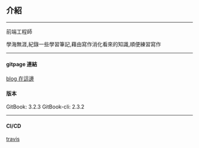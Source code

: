 ## 介紹

---

前端工程師

學海無涯,紀錄一些學習筆記,藉由寫作消化看來的知識,順便練習寫作

---

#### gitpage 連結

[blog 在這邊](https://nigel-wei-zhe.github.io/blog_v2/)

#### 版本

GitBook: 3.2.3
GitBook-cli: 2.3.2

---

#### CI/CD

[travis](https://travis-ci.com/github/Nigel-wei-zhe/blog_v2)
